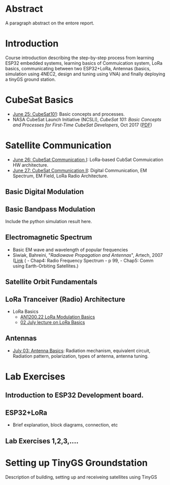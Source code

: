 # Abstract

A paragraph abstract on the entore report.

# Introduction 

Course introduction describing the step-by-step process from learning ESP32 embedded systems, learning basics of Commuication system, LoRa basics, communicating between two ESP32+LoRa, Antennas (basics, simulation using 4NEC2, design and tuning using VNA) and finally deploying a tinyGS ground station.

# CubeSat Basics

  - [June 25: CubeSat101](docs/lectures/2024-0625-CubeSat101.pdf): Basic concepts and processes.
  - NASA CubeSat Launch Initiative (NCSLI), _CubeSat 101: Basic Concepts and Processes for First-Time CubeSat Developers_, Oct 2017 ([PDF](docs/NASA_CSLI_CubeSAT_101_508.pdf))

# Satellite Communication

  - [June 26: CubeSat Communication I](docs/lectures/2024-0626-CubeSat-Communication.pdf): LoRa-based CubSat Commuication HW architecture.
  - [June 27: CubeSat Communication II](docs/lectures/2024-0627-CubeSat-Communication-2.pdf): Digital Communication, EM Spectrum, EM Field, LoRa Radio Architecture.

## Basic Digital Modulation

## Basic Bandpass Modulation 

 Include the python simulation result here.

## Electromagnetic Spectrum

- Basic EM wave and wavelength of popular frequencies
- Siwiak, Bahreini, "*Radiowave Propagation and Antennas*", Artech, 2007 ([Link](https://www.github.com/scl/fi/stcjy2n63mio0aqya6neo/Siwiak-Bahreini-RadiowavePropagation-Artech-2007.pdf?rlkey=5xg6rb5dffnr539q9qga2x6hs&dl=0) ( - Chap4: Radio Frequency Spectrum - p 99, - Chap5: Comm using Earth-Orbiting Satellites.)

## Satellite Orbit Fundamentals

## LoRa Tranceiver (Radio) Architecture

- LoRa Basics 
  - [AN1200.22 LoRa Modulation Basics](docs/AN1200_22_Semtech_LoRa_Basics_v2_STD.pdf)
  - [02 July lecture on LoRa Basics](docs/lectures/2024-0702-LoRa-Basics.pdf)

## Antennas

- [July 03: Antenna Basics](docs/lectures/2024-0703-Antenna.pdf): Radiation mechanism, equivalent circuit, Radiation pattern, polarization, types of antenna, antenna tuning. 

# Lab Exercises

## Introduction to ESP32 Development board.

## ESP32+LoRa 

- Brief explanation, block diagrams, connection, etc

## Lab Exercises 1,2,3,.... 


# Setting up TinyGS Groundstation

Description of building, setting up and receiveing satellites using TinyGS
